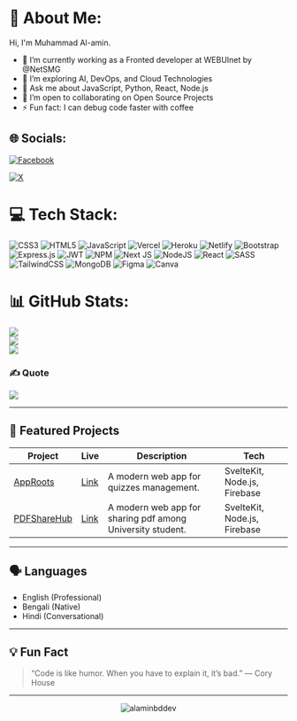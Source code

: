 
# 💫 About Me:

Hi, I'm Muhammad Al-amin.

- 🔭 I’m currently working as a Fronted developer at WEBUInet by @NetSMG 
- 🌱 I’m exploring AI, DevOps, and Cloud Technologies
- 💬 Ask me about JavaScript, Python, React, Node.js
- 👯 I’m open to collaborating on Open Source Projects
- ⚡ Fun fact: I can debug code faster with coffee


## 🌐 Socials:
[![Facebook](https://img.shields.io/badge/Facebook-%231877F2.svg?logo=Facebook&logoColor=white)](https://www.facebook.com/profile.php?id=61555846587004&mibextid=ZbWKwL)

[![X](https://img.shields.io/badge/Twitter-%231DA1F2.svg?logo=Twitter&logoColor=white)](https://x.com/alamin_webuinet)

# 💻 Tech Stack:
![CSS3](https://img.shields.io/badge/css3-%231572B6.svg?style=for-the-badge&logo=css3&logoColor=white) ![HTML5](https://img.shields.io/badge/html5-%23E34F26.svg?style=for-the-badge&logo=html5&logoColor=white) ![JavaScript](https://img.shields.io/badge/javascript-%23323330.svg?style=for-the-badge&logo=javascript&logoColor=%23F7DF1E) ![Vercel](https://img.shields.io/badge/vercel-%23000000.svg?style=for-the-badge&logo=vercel&logoColor=white) ![Heroku](https://img.shields.io/badge/heroku-%23430098.svg?style=for-the-badge&logo=heroku&logoColor=white) ![Netlify](https://img.shields.io/badge/netlify-%23000000.svg?style=for-the-badge&logo=netlify&logoColor=#00C7B7) ![Bootstrap](https://img.shields.io/badge/bootstrap-%23563D7C.svg?style=for-the-badge&logo=bootstrap&logoColor=white) ![Express.js](https://img.shields.io/badge/express.js-%23404d59.svg?style=for-the-badge&logo=express&logoColor=%2361DAFB) ![JWT](https://img.shields.io/badge/JWT-black?style=for-the-badge&logo=JSON%20web%20tokens) ![NPM](https://img.shields.io/badge/NPM-%23000000.svg?style=for-the-badge&logo=npm&logoColor=white) ![Next JS](https://img.shields.io/badge/Next-black?style=for-the-badge&logo=next.js&logoColor=white) ![NodeJS](https://img.shields.io/badge/node.js-6DA55F?style=for-the-badge&logo=node.js&logoColor=white) ![React](https://img.shields.io/badge/react-%2320232a.svg?style=for-the-badge&logo=react&logoColor=%2361DAFB) ![SASS](https://img.shields.io/badge/SASS-hotpink.svg?style=for-the-badge&logo=SASS&logoColor=white) ![TailwindCSS](https://img.shields.io/badge/tailwindcss-%2338B2AC.svg?style=for-the-badge&logo=tailwind-css&logoColor=white) ![MongoDB](https://img.shields.io/badge/MongoDB-%234ea94b.svg?style=for-the-badge&logo=mongodb&logoColor=white) 	![Figma](https://img.shields.io/badge/figma-%23F24E1E.svg?style=for-the-badge&logo=figma&logoColor=white) ![Canva](https://img.shields.io/badge/Canva-%2300C4CC.svg?style=for-the-badge&logo=Canva&logoColor=white)
# 📊 GitHub Stats:
![](https://github-readme-stats.vercel.app/api?username=alaminbddev&theme=dark&hide_border=false&include_all_commits=false&count_private=false)<br/>
![](https://github-readme-streak-stats.herokuapp.com/?user=alaminbd-dev&theme=dark&hide_border=false)<br/>
![](https://github-readme-stats.vercel.app/api/top-langs/?username=alaminbddev&theme=dark&hide_border=false&include_all_commits=false&count_private=false&layout=compact)

### ✍️ Quote
![](https://quotes-github-readme.vercel.app/api?type=horizontal&theme=radical)

---

## 🚀 Featured Projects

| Project | Live | Description | Tech |
| ------- | ---- | ----------- | ---- |
| [AppRoots](https://github.com/alaminbddev/approots) |[Link](https://approots.vercel.app) | A modern web app for quizzes management. | SvelteKit, Node.js, Firebase |
| [PDFShareHub](https://github.com/alaminbddev/approots) |[Link](https://pdfsharehub.vercel.app) | A modern web app for sharing pdf among University student. | SvelteKit, Node.js, Firebase |

---
## 🗣️ Languages

- English (Professional)
- Bengali (Native)
- Hindi (Conversational)

---

## 💡 Fun Fact

> “Code is like humor. When you have to explain it, it’s bad.”
> — Cory House

---

<p align="center">
  <img src="https://komarev.com/ghpvc/?username=alaminbddev&label=Profile%20views&color=0e75b6&style=flat" alt="alaminbddev" />
</p>
